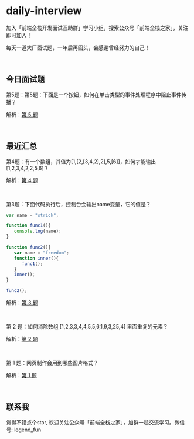 # daily-interview

加入「前端全栈开发面试互助群」学习小组，搜索公众号「前端全栈之家」，关注即可加入！

每天一道大厂面试题，一年后再回头，会感谢曾经努力的自己！

<br/>


## 今日面试题

第5题：第5题：下面是一个按钮，如何在单击类型的事件处理程序中阻止事件传播？

解析：[第 5 题](https://github.com/jinmulong/daily-interview/issues/5)

<br/>


## 最近汇总

第4题：有一个数组，其值为[1,[2,[3,4,2],2],5,[6]]，如何才能输出[1,2,3,4,2,2,5,6] ?

解析：[第 4 题](https://github.com/jinmulong/daily-interview/issues/4)

<br/>

第3题：下面代码执行后，控制台会输出name变量，它的值是？
```javascript
var name = "strick";

function func1(){
   console.log(name);
}

function func2(){
   var name = "freedom";
   function inner(){
      func1();
   }
   inner();
}

func2();
```

解析：[第 3 题](https://github.com/jinmulong/daily-interview/issues/3)

<br/>

第 2 题：如何消除数组 [1,2,3,3,4,4,5,5,6,1,9,3,25,4] 里面重复的元素？

解析：[第 2 题](https://github.com/jinmulong/daily-interview/issues/2)

<br/>

第 1 题：网页制作会用到哪些图片格式？ 

解析：[第 1 题](https://github.com/jinmulong/daily-interview/issues/1)

<br/>


## 联系我

觉得不错点个star, 欢迎关注公众号「前端全栈之家」，加群一起交流学习。微信号: legend_fun